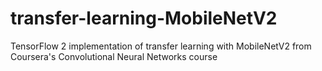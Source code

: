 # transfer-learning-MobileNetV2
TensorFlow 2 implementation of transfer learning with MobileNetV2 from Coursera's Convolutional Neural Networks course
